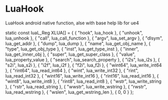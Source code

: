# LuaHook
LuaHook android native function, alse with base help lib for ue4


static const luaL_Reg XLUA[] = 
{
	{ "hook", lua_hook },
	{ "unhook", lua_unhook },
	{ "call", lua_call_function },
	{ "argv", lua_set_argv },
	{ "dlsym", lua_get_addr },
	{ "dump", lua_dump },
	{ "name", lua_get_obj_name },
	{ "type", lua_get_obj_type },
	{ "inst", lua_get_type_inst },
	{ "inner", lua_get_inner_obj },
	{ "super", lua_get_super_class },
	{ "value", lua_property_value },
	{ "search", lua_search_property },
	{ "i2s", lua_i2s },
	{ "s2i", lua_s2i },
	{ "i2f", lua_i2f },
	{ "f2i", lua_f2i },
	{ "wint64", lua_write_int64 },
	{ "rint64", lua_read_int64 },
	{ "wint", lua_write_int32 },
	{ "rint", lua_read_int32 },
	{ "wint16", lua_write_int16 },
	{ "rint16", lua_read_int16 },
	{ "wint8", lua_write_int8 },
	{ "rint8", lua_read_int8 },
	{ "wstr", lua_write_string },
	{ "rstr", lua_read_string },
	{ "wwstr", lua_write_wstring },
	{ "rwstr", lua_read_wstring },
	{ "wslen", lua_get_wstring_len },
	{ 0, 0 }
};
